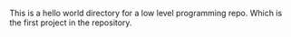 This is a hello world directory for a low level programming repo. Which is the first project in the repository.
